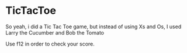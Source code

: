# TicTacToe

So yeah, i did a Tic Tac Toe game, but instead of using Xs and Os, I used Larry the Cucumber and Bob the Tomato

Use f12 in order to check your score. 
